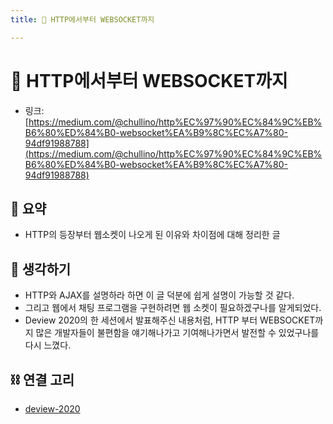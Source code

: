 ```yaml
---
title: 👼 HTTP에서부터 WEBSOCKET까지

---
```

# 👼 HTTP에서부터 WEBSOCKET까지

- 링크: [https://medium.com/@chullino/http%EC%97%90%EC%84%9C%EB%B6%80%ED%84%B0-websocket%EA%B9%8C%EC%A7%80-94df91988788](https://medium.com/@chullino/http%EC%97%90%EC%84%9C%EB%B6%80%ED%84%B0-websocket%EA%B9%8C%EC%A7%80-94df91988788)

## 📝 요약 
- HTTP의 등장부터 웹소켓이 나오게 된 이유와 차이점에 대해 정리한 글  

## 🤔 생각하기  
- HTTP와 AJAX를 설명하라 하면 이 글 덕분에 쉽게 설명이 가능할 것 같다.
- 그리고 웹에서 채팅 프로그램을 구현하려면 웹 소켓이 필요하겠구나를 알게되었다.  
- Deview 2020의 한 세션에서 발표해주신 내용처럼, HTTP 부터 WEBSOCKET까지 많은 개발자들이 불편함을 얘기해나가고 기여해나가면서 발전할 수 있었구나를 다시 느꼈다.  

## ⛓ 연결 고리
- [deview-2020](../Dev/deview-2020.md)